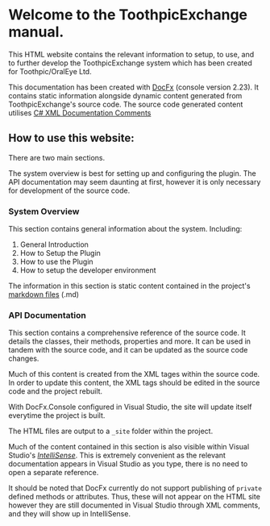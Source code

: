 
# Welcome to the ToothpicExchange manual.
This HTML website contains the relevant information to setup, to use, and to further develop the ToothpicExchange system which has been created for Toothpic/OralEye Ltd.

This documentation has been created with [DocFx](https://dotnet.github.io/docfx/) (console version 2.23).
It contains static information alongside dynamic content generated from ToothpicExchange's source code.
The source code generated content utilises [C# XML Documentation Comments](https://docs.microsoft.com/en-us/dotnet/csharp/programming-guide/xmldoc/xml-documentation-comments)
## How to use this website:
There are two main sections. 

The system overview is best for setting up and configuring the plugin. The API documentation may seem daunting at first, however it is only necessary for development of the source code.

### System Overview
This section contains general information about the system. Including:
1. General Introduction
2. How to Setup the Plugin
3. How to use the Plugin
4. How to setup the developer environment

The information in this section is static content contained in the project's [markdown files](https://daringfireball.net/projects/markdown/basics) (.md)

### API Documentation
This section contains a comprehensive reference of the source code. It details the classes, their methods, properties and more. It can be used in tandem with the source code, and it can be updated as the source code changes.

Much of this content is created from the XML tages within the source code. In order to update this content, the XML tags should be edited in the source code and the project rebuilt.

With DocFx.Console configured in Visual Studio, the site will update itself everytime the project is built.

The HTML files are output to a `_site` folder within the project.

Much of the content contained in this section is also visible within Visual Studio's [_IntelliSense_](https://code.visualstudio.com/docs/editor/intellisense). This is extremely convenient as the relevant documentation appears in Visual Studio as you type, there is no need to open a separate reference.

It should be noted that DocFx currently do not support publishing of `private` defined methods or attributes. Thus, these will not appear on the HTML site however they are still documented in Visual Studio through XML comments, and they will show up in IntelliSense.
